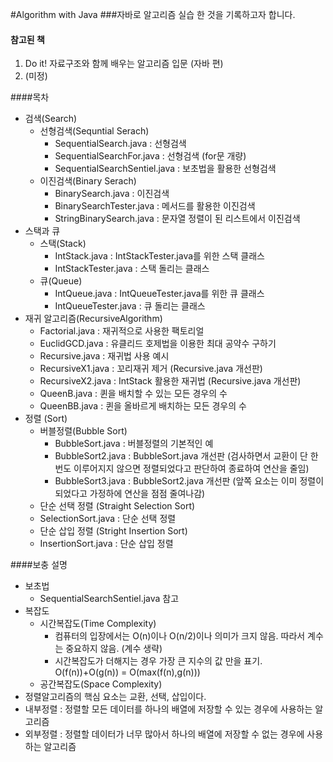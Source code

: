 #Algorithm with Java
###자바로 알고리즘 실습 한 것을 기록하고자 합니다.
> 
>	> 
>	>	> 
#### 참고된 책
1. Do it! 자료구조와 함께 배우는 알고리즘 입문 (자바 편)
2. (미정)

####목차 
* 검색(Search)
  * 선형검색(Sequntial Serach)
    * SequentialSearch.java : 선형검색
    * SequentialSearchFor.java : 선형검색 (for문 개량)
    * SequentialSearchSentiel.java : 보초법을 활용한 선형검색
  * 이진검색(Binary Serach)
    * BinarySearch.java : 이진검색
    * BinarySearchTester.java : 메서드를 활용한 이진검색
    * StringBinarySearch.java : 문자열 정렬이 된 리스트에서 이진검색
* 스택과 큐
  * 스택(Stack)
    * IntStack.java : IntStackTester.java를 위한 스택 클래스
    * IntStackTester.java : 스택 돌리는 클래스
  * 큐(Queue)
    * IntQueue.java : IntQueueTester.java를 위한 큐 클래스
    * IntQueueTester.java : 큐 돌리는 클래스
* 재귀 알고리즘(RecursiveAlgorithm)
  * Factorial.java : 재귀적으로 사용한 팩토리얼
  * EuclidGCD.java : 유클리드 호제법을 이용한 최대 공약수 구하기
  * Recursive.java : 재귀법 사용 예시
  * RecursiveX1.java : 꼬리재귀 제거 (Recursive.java 개선판)
  * RecursiveX2.java : IntStack 활용한 재귀법 (Recursive.java 개선판)
  * QueenB.java : 퀸을 배치할 수 있는 모든 경우의 수
  * QueenBB.java : 퀸을 올바르게 배치하는 모든 경우의 수
* 정렬 (Sort)
  * 버블정렬(Bubble Sort)
    * BubbleSort.java : 버블정렬의 기본적인 예
    * BubbleSort2.java : BubbleSort.java 개선판 (검사하면서 교환이 단 한번도 이루어지지 않으면 정렬되었다고 판단하여 종료하여 연산을 줄임)
    * BubbleSort3.java : BubbleSort2.java 개선판 (앞쪽 요소는 이미 정렬이 되었다고 가정하에 연산을 점점 줄여나감)
   * 단순 선택 정렬 (Straight Selection Sort)
    * SelectionSort.java : 단순 선택 정렬
   * 단순 삽입 정렬 (Stright Insertion Sort)
    * InsertionSort.java : 단순 삽입 정렬
    
        
    
####보충 설명
* 보초법
  * SequentialSearchSentiel.java 참고
* 복잡도
  * 시간복잡도(Time Complexity)
    * 컴퓨터의 입장에서는 O(n)이나 O(n/2)이나 의미가 크지 않음. 따라서 계수는 중요하지 않음. (계수 생략)
    * 시간복잡도가 더해지는 경우 가장 큰 지수의 값 만을 표기. O(f(n))+O(g(n)) = O(max(f(n),g(n)))
  * 공간복잡도(Space Complexity)
* 정렬알고리즘의 핵심 요소는 교환, 선택, 삽입이다.
* 내부정렬 : 정렬할 모든 데이터를 하나의 배열에 저장할 수 있는 경우에 사용하는 알고리즘
* 외부정렬 : 정렬할 데이터가 너무 많아서 하나의 배열에 저장할 수 없는 경우에 사용하는 알고리즘

    
